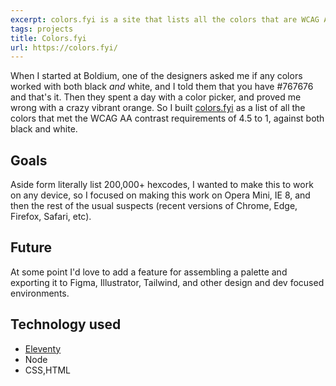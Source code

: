 ```yaml
---
excerpt: colors.fyi is a site that lists all the colors that are WCAG AA accessible.
tags: projects
title: Colors.fyi
url: https://colors.fyi/
---
```


When I started at Boldium, one of the designers asked me if any colors worked with both black _and_ white, and I told them that you have #767676 and that's it. Then they spent a day with a color picker, and proved me wrong with a crazy vibrant orange. So I built [colors.fyi](https://colors.fyi/) as a list of all the colors that met the WCAG AA contrast requirements of 4.5 to 1, against both black and white.

## Goals

Aside form literally list 200,000+ hexcodes, I wanted to make this to work on any device, so I focused on making this work on Opera Mini, IE 8, and then the rest of the usual suspects (recent versions of Chrome, Edge, Firefox, Safari, etc).

## Future

At some point I'd love to add a feature for assembling a palette and exporting it to Figma, Illustrator, Tailwind, and other design and dev focused environments.

## Technology used

- [Eleventy](https://www.11ty.dev/)
- Node
- CSS,HTML